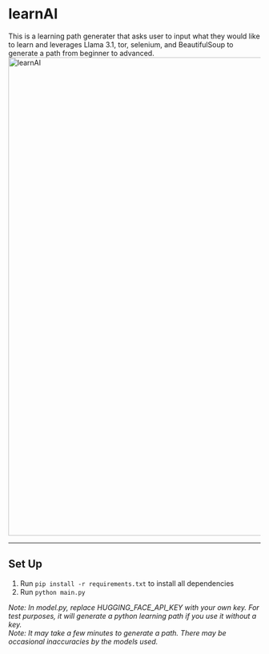 # learnAI
This is a learning path generater that asks user to input what they would like to learn and leverages Llama 3.1, tor, selenium, and BeautifulSoup to generate a path from beginner to advanced.
<img width="1919" height="956" alt="learnAI" src="https://github.com/user-attachments/assets/caa0a2d3-55e4-4233-8aeb-5d514edb4d79" />

---
## Set Up

1. Run `pip install -r requirements.txt` to install all dependencies
2. Run `python main.py`

_Note: In model.py, replace HUGGING_FACE_API_KEY with your own key. For test purposes, it will generate a python learning path if you use it without a key._  
_Note: It may take a few minutes to generate a path. There may be occasional inaccuracies by the models used._
